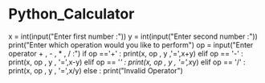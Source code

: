 # Python_Calculator
x = int(input("Enter first number :"))
y = int(input("Enter second number :"))
print("Enter which operation would you like to perform")
op = input("Enter operator + , - , * , / :") 
if op =='+' :
    print(x, op , y ,'=',x+y)
elif op == '-' :
    print(x, op , y , '=',x-y)
elif op == '*' :
    print(x, op , y , '=',x*y)
elif op == '/' :
    print(x, op , y , '=',x/y)
else :
    print("Invalid Operator")
